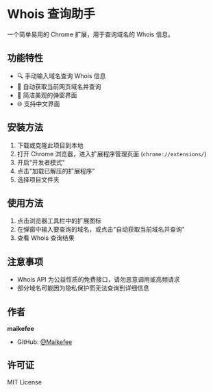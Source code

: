 # Whois 查询助手

一个简单易用的 Chrome 扩展，用于查询域名的 Whois 信息。

## 功能特性

- 🔍 手动输入域名查询 Whois 信息
- 🚀 自动获取当前网页域名并查询
- 📱 简洁美观的弹窗界面
- 🌐 支持中文界面

## 安装方法

1. 下载或克隆此项目到本地
2. 打开 Chrome 浏览器，进入扩展程序管理页面 (`chrome://extensions/`)
3. 开启"开发者模式"
4. 点击"加载已解压的扩展程序"
5. 选择项目文件夹

## 使用方法

1. 点击浏览器工具栏中的扩展图标
2. 在弹窗中输入要查询的域名，或点击"自动获取当前域名并查询"
3. 查看 Whois 查询结果

## 注意事项

- Whois API 为公益性质的免费接口，请勿恶意调用或高频请求
- 部分域名可能因为隐私保护而无法查询到详细信息

## 作者

**maikefee**
- GitHub: [@Maikefee](https://github.com/Maikefee)

## 许可证

MIT License
